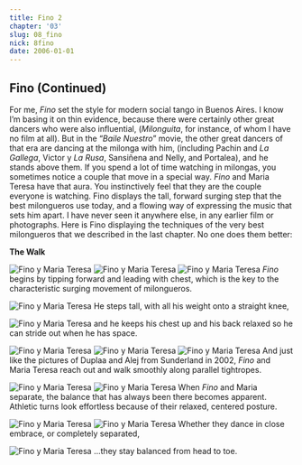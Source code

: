 ```yaml
---
title: Fino 2
chapter: '03'
slug: 08_fino
nick: 8fino
date: 2006-01-01
---
```


## Fino  (Continued)

For me, _Fino_ set the style for modern social tango in Buenos Aires. I know I’m basing it on thin evidence, because there were certainly other great dancers who were also influential, (_Milonguita_, for instance, of whom I have no film at all). But in the “_Baile Nuestro_” movie, the other great dancers of that era are dancing at the milonga with him, (including Pachin and _La Gallega_, Victor y _La Rusa_, Sansiñena and Nelly, and Portalea), and he stands above them. If you spend a lot of time watching in milongas, you sometimes notice a couple that move in a special way. _Fino_ and Maria Teresa have that aura. You instinctively feel that they are the couple everyone is watching. Fino displays the tall, forward surging step that the best milongueros use today, and a flowing way of expressing the music that sets him apart. I have never seen it anywhere else, in any earlier film or photographs. Here is Fino displaying the techniques of the very best milongueros that we described in the last chapter. No one does them better:

**The Walk**

![Fino y Maria Teresa](/3_pics/7fino/81.jpg)
![Fino y Maria Teresa](/3_pics/7fino/82.jpg)
![Fino y Maria Teresa](/3_pics/7fino/83.jpg)
_Fino_ begins by tipping forward and leading with chest,
which is the key to the characteristic surging movement of milongueros.

![Fino y Maria Teresa](/3_pics/7fino/85.jpg)
He steps tall, with all his weight onto a straight knee,

![Fino y Maria Teresa](/3_pics/7fino/86.jpg)
and he keeps his chest up and his back relaxed so he can stride out when he has space.

![Fino y Maria Teresa](/3_pics/7fino/image029.jpg)
![Fino y Maria Teresa](/3_pics/7fino/87.jpg)
![Fino y Maria Teresa](/3_pics/7fino/89.jpg)
And just like the pictures of Duplaa and Alej from Sunderland in 2002,
_Fino_ and Maria Teresa reach out and walk smoothly along parallel tightropes.

![Fino y Maria Teresa](/3_pics/7fino/image031.jpg)
![Fino y Maria Teresa](/3_pics/7fino/image032.jpg)
When _Fino_ and Maria separate, the balance that has always been there becomes apparent.
Athletic turns look effortless because of their relaxed, centered posture.

![Fino y Maria Teresa](/3_pics/7fino/image021.jpg)
![Fino y Maria Teresa](/3_pics/7fino/image022.jpg)
Whether they dance in close embrace, or completely separated,

![Fino y Maria Teresa](/3_pics/7fino/lean10.jpg)
...they stay balanced from head to toe.
